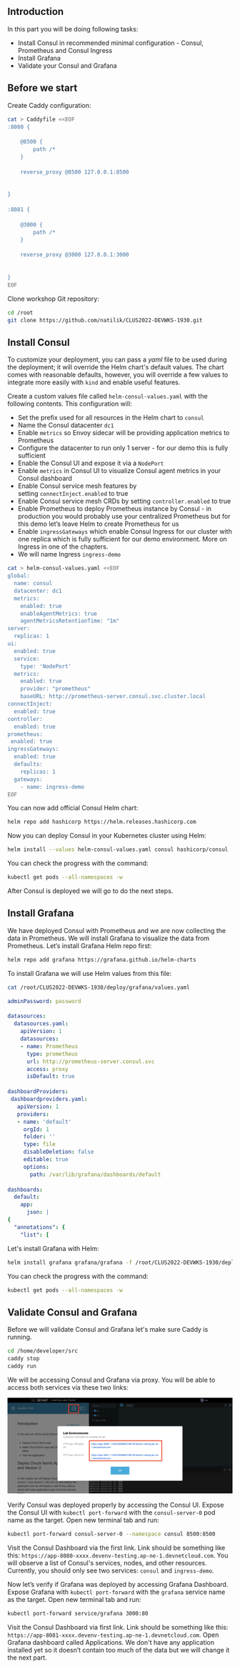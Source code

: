 ## Introduction
In this part you will be doing following tasks:
- Install Consul in recommended minimal configuration - Consul, Prometheus and Consul Ingress
- Install Grafana
- Validate your Consul and Grafana

## Before we start
Create Caddy configuration:
```bash
cat > Caddyfile <<EOF
:8080 {

    @8500 {
        path /*
    }

    reverse_proxy @8500 127.0.0.1:8500


}

:8081 {

    @3000 {
        path /*
    }

    reverse_proxy @3000 127.0.0.1:3000


}
EOF
```

Clone workshop Git repository:
```bash
cd /root
git clone https://github.com/natilik/CLUS2022-DEVWKS-1930.git
```

## Install Consul
To customize your deployment, you can pass a *yaml* file to be used during the deployment; it will override the Helm chart's default values. The chart comes with reasonable defaults, however, you will override a few values to integrate more easily with `kind` and enable useful features.

Create a custom values file called `helm-consul-values.yaml` with the following contents. This configuration will:
- Set the prefix used for all resources in the Helm chart to `consul`
- Name the Consul datacenter `dc1`
- Enable `metrics` so Envoy sidecar will be providing application metrics to Prometheus
- Configure the datacenter to run only 1 server - for our demo this is fully sufficient
- Enable the Consul UI and expose it via a `NodePort`
- Enable `metrics` in Consul UI to visualize Consul agent metrics in your Consul dashboard
- Enable Consul service mesh features by setting `connectInject.enabled` to true
- Enable Consul service mesh CRDs by setting `controller.enabled` to true
- Enable Prometheus to deploy Prometheus instance by Consul - in production you would probably use your centralized Prometheus but for this demo let’s leave Helm to create Prometheus for us
- Enable `ingressGateways` which enable Consul Ingress for our cluster with one replica which is fully sufficient for our demo environment. More on Ingress in one of the chapters.
- We will name Ingress `ingress-demo`

```bash
cat > helm-consul-values.yaml <<EOF
global:
  name: consul
  datacenter: dc1
  metrics:
    enabled: true
    enableAgentMetrics: true
    agentMetricsRetentionTime: "1m"
server:
  replicas: 1
ui:
  enabled: true
  service:
    type: 'NodePort'
  metrics:
    enabled: true
    provider: "prometheus"
    baseURL: http://prometheus-server.consul.svc.cluster.local
connectInject:
  enabled: true
controller:
  enabled: true
prometheus:
 enabled: true
ingressGateways:
  enabled: true
  defaults:
    replicas: 1
  gateways:
    - name: ingress-demo
EOF
```

You can now add official Consul Helm chart:
```bash
helm repo add hashicorp https://helm.releases.hashicorp.com
```

Now you can deploy Consul in your Kubernetes cluster using Helm:
```bash
helm install --values helm-consul-values.yaml consul hashicorp/consul --create-namespace --namespace consul
```

You can check the progress with the command:
```bash
kubectl get pods --all-namespaces -w
```

After Consul is deployed we will go to do the next steps.

## Install Grafana
We have deployed Consul with Prometheus and we are now collecting the data in Prometheus. We will install Grafana to visualize the data from Prometheus. Let’s install Grafana Helm repo first:
```bash
helm repo add grafana https://grafana.github.io/helm-charts
```

To install Grafana we will use Helm values from this file:
```bash
cat /root/CLUS2022-DEVWKS-1930/deploy/grafana/values.yaml
```

```yaml
adminPassword: password

datasources:
  datasources.yaml:
    apiVersion: 1
    datasources:
    - name: Prometheus
      type: prometheus
      url: http://prometheus-server.consul.svc
      access: proxy
      isDefault: true

dashboardProviders:
 dashboardproviders.yaml:
   apiVersion: 1
   providers:
   - name: 'default'
     orgId: 1
     folder: ''
     type: file
     disableDeletion: false
     editable: true
     options:
       path: /var/lib/grafana/dashboards/default

dashboards:
  default:
    app:
      json: |
{
  "annotations": {
    "list": [
```

Let's install Grafana with Helm:
```bash
helm install grafana grafana/grafana -f /root/CLUS2022-DEVWKS-1930/deploy/grafana/values.yaml
```

You can check the progress with the command:
```bash
kubectl get pods --all-namespaces -w
```

## Validate Consul and Grafana
Before we will validate Consul and Grafana let's make sure Caddy is running.
```bash
cd /home/developer/src
caddy stop
caddy run
```

We will be accessing Consul and Grafana via proxy. You will be able to access both services via these two links:

![Untitled](./images/devnet-proxy.png)

Verify Consul was deployed properly by accessing the Consul UI. Expose the Consul UI with `kubectl port-forward` with the `consul-server-0` pod name as the target. Open new terminal tab and run:
```bash
kubectl port-forward consul-server-0 --namespace consul 8500:8500
```

Visit the Consul Dashboard via the first link. Link should be something like this: `https://app-8080-xxxx.devenv-testing.ap-ne-1.devnetcloud.com`. You will observe a list of Consul's services, nodes, and other resources. Currently, you should only see two services: `consul` and `ingress-demo`.

Now let’s verify if Grafana was deployed by accessing Grafana Dashboard. Expose Grafana with `kubectl port-forward` with the `grafana` service name as the target. Open new terminal tab and run:
```bash
kubectl port-forward service/grafana 3000:80
```

Visit the Consul Dashboard via first link. Link should be something like this: `https://app-8081-xxxx.devenv-testing.ap-ne-1.devnetcloud.com`. Open Grafana dashboard called Applications. We don't have any application installed yet so it doesn’t contain too much of the data but we will change it the next part.
